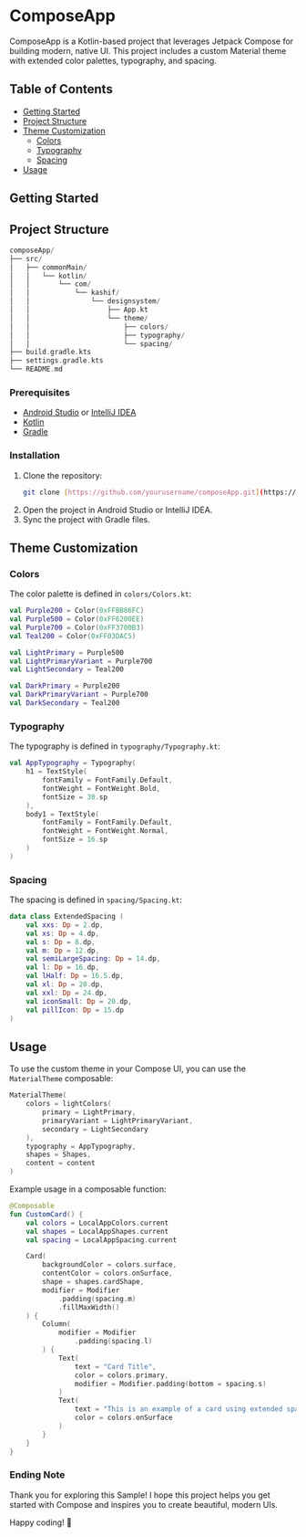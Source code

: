 # ComposeApp

ComposeApp is a Kotlin-based project that leverages Jetpack Compose for building modern, native UI. This project includes a custom Material theme with extended color palettes, typography, and spacing.

## Table of Contents

- [Getting Started](#getting-started)
- [Project Structure](#project-structure)
- [Theme Customization](#theme-customization)
  - [Colors](#colors)
  - [Typography](#typography)
  - [Spacing](#spacing)
- [Usage](#usage)

## Getting Started

## Project Structure

```kotlin
composeApp/
├── src/
│   ├── commonMain/
│   │   └── kotlin/
│   │       └── com/
│   │           └── kashif/
│   │               └── designsystem/
│   │                   ├── App.kt
│   │                   └── theme/
│   │                       ├── colors/
│   │                       ├── typography/
│   │                       └── spacing/
├── build.gradle.kts
├── settings.gradle.kts
└── README.md
```
### Prerequisites

- [Android Studio](https://developer.android.com/studio) or [IntelliJ IDEA](https://www.jetbrains.com/idea/)
- [Kotlin](https://kotlinlang.org/)
- [Gradle](https://gradle.org/)

### Installation

1. Clone the repository:
    ```sh
    git clone [https://github.com/yourusername/composeApp.git](https://github.com/Kashif-E/Custom-Design-System-Compose-Mutiplatform.git
    ```
2. Open the project in Android Studio or IntelliJ IDEA.
3. Sync the project with Gradle files.

## Theme Customization

### Colors

The color palette is defined in `colors/Colors.kt`:

```kotlin
val Purple200 = Color(0xFFBB86FC)
val Purple500 = Color(0xFF6200EE)
val Purple700 = Color(0xFF3700B3)
val Teal200 = Color(0xFF03DAC5)

val LightPrimary = Purple500
val LightPrimaryVariant = Purple700
val LightSecondary = Teal200

val DarkPrimary = Purple200
val DarkPrimaryVariant = Purple700
val DarkSecondary = Teal200
```

### Typography

The typography is defined in `typography/Typography.kt`:

```kotlin
val AppTypography = Typography(
    h1 = TextStyle(
        fontFamily = FontFamily.Default,
        fontWeight = FontWeight.Bold,
        fontSize = 30.sp
    ),
    body1 = TextStyle(
        fontFamily = FontFamily.Default,
        fontWeight = FontWeight.Normal,
        fontSize = 16.sp
    )
)
```

### Spacing

The spacing is defined in `spacing/Spacing.kt`:

```kotlin
data class ExtendedSpacing (
    val xxs: Dp = 2.dp,
    val xs: Dp = 4.dp,
    val s: Dp = 8.dp,
    val m: Dp = 12.dp,
    val semiLargeSpacing: Dp = 14.dp,
    val l: Dp = 16.dp,
    val lHalf: Dp = 16.5.dp,
    val xl: Dp = 20.dp,
    val xxl: Dp = 24.dp,
    val iconSmall: Dp = 20.dp,
    val pillIcon: Dp = 15.dp
)
```

## Usage

To use the custom theme in your Compose UI, you can use the `MaterialTheme` composable:

```kotlin
MaterialTheme(
    colors = lightColors(
        primary = LightPrimary,
        primaryVariant = LightPrimaryVariant,
        secondary = LightSecondary
    ),
    typography = AppTypography,
    shapes = Shapes,
    content = content
)
```

Example usage in a composable function:

```kotlin
@Composable
fun CustomCard() {
    val colors = LocalAppColors.current
    val shapes = LocalAppShapes.current
    val spacing = LocalAppSpacing.current

    Card(
        backgroundColor = colors.surface,
        contentColor = colors.onSurface,
        shape = shapes.cardShape,
        modifier = Modifier
            .padding(spacing.m)
            .fillMaxWidth()
    ) {
        Column(
            modifier = Modifier
                .padding(spacing.l)
        ) {
            Text(
                text = "Card Title",
                color = colors.primary,
                modifier = Modifier.padding(bottom = spacing.s)
            )
            Text(
                text = "This is an example of a card using extended spacing, colors, and shapes.",
                color = colors.onSurface
            )
        }
    }
}
```

### Ending Note
Thank you for exploring this Sample! I hope this project helps you get started with Compose and inspires you to create beautiful, modern UIs. 

Happy coding! 🚀
